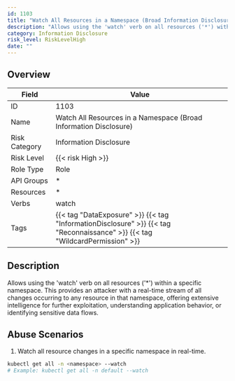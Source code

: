 ```yaml
---
id: 1103
title: "Watch All Resources in a Namespace (Broad Information Disclosure)"
description: "Allows using the 'watch' verb on all resources ('*') within a specific namespace. This provides an attacker with a real-time stream of all changes occurring to any resource in that namespace, offering extensive intelligence for further exploitation, understanding application behavior, or identifying sensitive data flows."
category: Information Disclosure
risk_level: RiskLevelHigh
date: ""
---
```


## Overview

| Field         | Value                                                                                                                        |
| ------------- | ---------------------------------------------------------------------------------------------------------------------------- |
| ID            | 1103                                                                                                                         |
| Name          | Watch All Resources in a Namespace (Broad Information Disclosure)                                                            |
| Risk Category | Information Disclosure                                                                                                       |
| Risk Level    | {{< risk High >}}                                                                                                            |
| Role Type     | Role                                                                                                                         |
| API Groups    | \*                                                                                                                           |
| Resources     | \*                                                                                                                           |
| Verbs         | watch                                                                                                                        |
| Tags          | {{< tag "DataExposure" >}} {{< tag "InformationDisclosure" >}} {{< tag "Reconnaissance" >}} {{< tag "WildcardPermission" >}} |

## Description

Allows using the 'watch' verb on all resources ('\*') within a specific namespace. This provides an attacker with a real-time stream of all changes occurring to any resource in that namespace, offering extensive intelligence for further exploitation, understanding application behavior, or identifying sensitive data flows.

## Abuse Scenarios

1. Watch all resource changes in a specific namespace in real-time.

```bash {copy=true}
kubectl get all -n <namespace> --watch
# Example: kubectl get all -n default --watch

```
